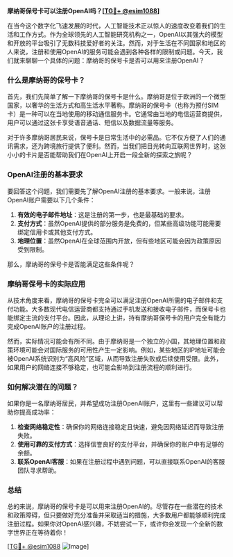 **摩纳哥保号卡可以注册OpenAI吗？[[TG💪+ @esim1088](https://t.me/s/esim1088)]**

在当今这个数字化飞速发展的时代，人工智能技术正以惊人的速度改变着我们的生活和工作方式。作为全球领先的人工智能研究机构之一，OpenAI以其强大的模型和开放的平台吸引了无数科技爱好者的关注。然而，对于生活在不同国家和地区的人来说，注册和使用OpenAI的服务可能会遇到各种各样的限制或问题。今天，我们就来聊聊一个具体的问题：摩纳哥的保号卡是否可以用来注册OpenAI？

### 什么是摩纳哥的保号卡？

首先，我们先简单了解一下摩纳哥的保号卡是什么。摩纳哥是位于欧洲的一个微型国家，以奢华的生活方式和高生活水平著称。摩纳哥的保号卡（也称为预付SIM卡）是一种可以在当地使用的移动通信服务卡。它通常由当地的电信运营商提供，用户可以通过这张卡享受语音通话、短信以及数据流量等服务。

对于许多摩纳哥居民来说，保号卡是日常生活中的必需品。它不仅方便了人们的通讯需求，还为跨境旅行提供了便利。然而，当我们把目光转向互联网世界时，这张小小的卡片是否能帮助我们在OpenAI上开启一段全新的探索之旅呢？

### OpenAI注册的基本要求

要回答这个问题，我们需要先了解OpenAI注册的基本要求。一般来说，注册OpenAI账户需要以下几个条件：

1. **有效的电子邮件地址**：这是注册的第一步，也是最基础的要求。
2. **支付方式**：虽然OpenAI提供的部分服务是免费的，但某些高级功能可能需要绑定信用卡或其他支付方式。
3. **地理位置**：虽然OpenAI在全球范围内开放，但有些地区可能会因为政策原因受到限制。

那么，摩纳哥的保号卡是否能满足这些条件呢？

### 摩纳哥保号卡的实际应用

从技术角度来看，摩纳哥的保号卡完全可以满足注册OpenAI所需的电子邮件和支付功能。大多数现代电信运营商都支持通过手机发送和接收电子邮件，而保号卡也能绑定主流的支付平台。因此，从理论上讲，持有摩纳哥保号卡的用户完全有能力完成OpenAI账户的注册过程。

然而，实际情况可能会有所不同。由于摩纳哥是一个独立的小国，其地理位置和政策环境可能会对国际服务的可用性产生一定影响。例如，某些地区的IP地址可能会被OpenAI系统识别为“高风险”区域，从而导致注册失败或后续使用受限。此外，如果用户的网络连接不够稳定，也可能会影响到注册流程的顺利进行。

### 如何解决潜在的问题？

如果你是一名摩纳哥居民，并希望成功注册OpenAI账户，这里有一些建议可以帮助你提高成功率：

1. **检查网络稳定性**：确保你的网络连接稳定且快速，避免因网络延迟而导致注册失败。
2. **使用可靠的支付方式**：选择信誉良好的支付平台，并确保你的账户中有足够的余额。
3. **联系OpenAI客服**：如果在注册过程中遇到问题，可以直接联系OpenAI的客服团队寻求帮助。

### 总结

总的来说，摩纳哥的保号卡是可以用来注册OpenAI的。尽管存在一些潜在的技术和政策障碍，但只要做好充分准备并采取适当的措施，大多数用户都能够顺利完成注册过程。如果你对OpenAI感兴趣，不妨尝试一下，或许你会发现一个全新的数字世界正在等待着你！

[[TG💪+ @esim1088](https://t.me/s/esim1088) ![Image](https://i.postimg.cc/4NQfJmqS/Snipaste-2025-05-13-00-14-12.png)]